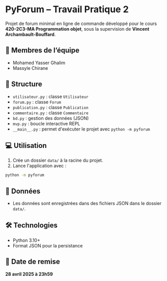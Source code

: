 # PyForum – Travail Pratique 2

Projet de forum minimal en ligne de commande développé pour le cours **420-2C3-MA Programmation objet**, sous la supervision de **Vincent Archambault-Bouffard**.

## 👥 Membres de l’équipe

- Mohamed Yasser Ghalim
- Massyle Chirane

## 📂 Structure

- `utilisateur.py` : classe `Utilisateur`
- `forum.py` : classe `Forum`
- `publication.py` : classe `Publication`
- `commentaire.py` : classe `Commentaire`
- `bd.py` : gestion des données (JSON)
- `mvp.py` : boucle interactive REPL
- `__main__.py` : permet d'exécuter le projet avec `python -m pyforum`

## 💻 Utilisation

1. Crée un dossier `data/` à la racine du projet.
2. Lance l'application avec :

```bash
python -m pyforum
```

## 📁 Données

- Les données sont enregistrées dans des fichiers JSON dans le dossier `data/`.

## 🛠 Technologies

- Python 3.10+
- Format JSON pour la persistance

## 📅 Date de remise

**28 avril 2025 à 23h59**
